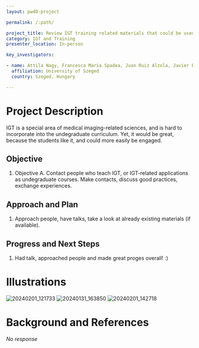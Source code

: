 ```yaml
---
layout: pw40-project

permalink: /:path/

project_title: Review IGT training related materials that could be used in training medicine students
category: IGT and Training
presenter_location: In-person

key_investigators:

- name: Attila Nagy, Francesca Maria Spadea, Juan Ruiz Alzola, Javier Pascau, Gábor Fichtinger, Tina Kapur, Ron Kikinis, Rafael Palomar, Paolo Zaffino
  affiliation: University of Szeged
  country: Szeged, Hungary

---
```


# Project Description

<!-- Add a short paragraph describing the project. -->

IGT is a special area of medical imaging-related sciences, and is hard to incorporate into the undegraduate curriculum.
Yet, it would be great, because the students like it, and could more easily be engaged.

## Objective

<!-- Describe here WHAT you would like to achieve (what you will have as end result). -->

1.  Objective A. Contact people who teach IGT, or IGT-related applications as undegraduate courses. Make contacts, discuss good practices, exchange experiences.

## Approach and Plan

<!-- Describe here HOW you would like to achieve the objectives stated above. -->

1.  Approach people, have talks, take a look at already existing materials (if available).

## Progress and Next Steps

<!-- Update this section as you make progress, describing of what you have ACTUALLY DONE.
     If there are specific steps that you could not complete then you can describe them here, too. -->

1.  Had talk, approached people and made great proges overall! :)

# Illustrations

<!-- Add pictures and links to videos that demonstrate what has been accomplished. -->
![20240201_121733](https://github.com/NA-MIC/ProjectWeek/assets/242559/04fbad90-d016-42ba-82bf-0a863593064b)
![20240131_163850](https://github.com/NA-MIC/ProjectWeek/assets/242559/4c885624-0673-4d4d-98d5-fd84576a8820)
![20240201_142718](https://github.com/NA-MIC/ProjectWeek/assets/242559/87e27f0b-cd27-4d98-a678-a262a8f76191)

# Background and References

<!-- If you developed any software, include link to the source code repository.
     If possible, also add links to sample data, and to any relevant publications. -->

*No response*

